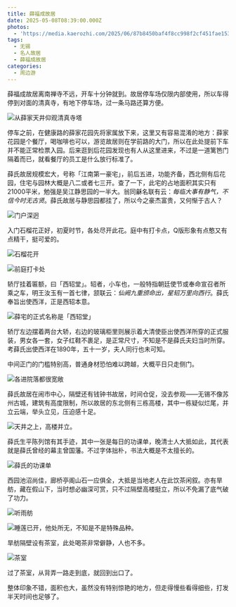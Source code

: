 ```yaml
---
title: 薛福成故居
date: 2025-05-08T08:39:00.000Z
photos:
  - 'https://media.kaerozhi.com/2025/06/87b8450baf4f8cc998f2cf451fae1537.webp'
tags:
  - 无锡
  - 名人故居
  - 薛福成故居
categories:
  - 周边游
---
```

薛福成故居离南禅寺不远，开车十分钟就到。故居停车场仅限内部使用，所以车得停到对面的清真寺，有地下停车场，过一条马路还算方便。

![从薛家天井仰观清真寺塔](https://media.kaerozhi.com/2025/06/fa0337bf917d7cd11b924ad44d8d5201.webp)

停车之前，在健康路的薛家花园先将家属放下来，这里又有容易混淆的地方：薛家花园是个餐厅，喝咖啡也可以，游览故居则在学前路的大门，所以在此处提前下车并不能正常检票入园。后来逛到后花园发现也有人从这里进来，不过是一道篱笆门隔着而已，就看餐厅的员工是什么放行标准了。

薛氏故居规模宏大，号称「江南第一豪宅」，前后五进，功能齐备，西北侧有后花园，住宅与园林大概是八二或者七三开。查了一下，此宅的占地面积其实只有21000平米，勉强是吴江静思园的一半大。翁同龢名联有云：*每临大事有静气，不信今时无古贤*。薛氏故居与静思园都挂了，所以今之豪杰富贵，又何惭于古人？

![门户深迥](https://media.kaerozhi.com/2025/06/6fb3aa6acfb8188e612fd7e402580e44.webp)

入门石榴花正好，初夏时节，各处尽开此花。庭中有打卡点，Q版形象有点憨又有点精干，挺可爱的。

![石榴花开](https://media.kaerozhi.com/2025/06/be284f67805135c64e49c3b916180bea.webp)

![前庭打卡处](https://media.kaerozhi.com/2025/06/dd89a92a575ef48b27237e2527bf040b.webp)

轿厅挂着匾额，曰「西轺堂」。轺者，小车也，一般特指朝廷使节或奉命宣召者所乘之车，明王汝玉有一首七律，颔联云：*仙阙九重颁命出，星轺万里向西行*。薛氏奉旨出使西洋，正是西轺本意。

![薛宅的正式名称是「西轺堂」](https://media.kaerozhi.com/2025/06/87b8450baf4f8cc998f2cf451fae1537.webp)

轿厅左边摆着两台大轿，右边的玻璃柜里则展示着大清使臣出使西洋所穿的正式服装，男女各一套，女子红鞋不裹足，是正常尺寸，不知是不是薛氏夫妇当时所穿。考薛氏出使西洋在1890年，五十一岁，夫人同行也未可知。

中间正门的门槛特别高，普通身材恐怕难以跨越，大概平日只走侧门。

![各进院落都很宽敞](https://media.kaerozhi.com/2025/06/f46eae0a0f99ad8a472d1df459db574f.webp)

薛氏故居在闹市中心，隔壁还有钱钟书故居，时间仓促，没去参观——无锡不像苏州古城，建筑有高度限制，所以故居的东北侧有三栋高楼，其中一栋疑似烂尾，并立云端，举头立见，压迫感十足。

![天井之上，高楼并立。](https://media.kaerozhi.com/2025/06/a8a2781d3720586f5b9a9287df4283a2.webp)

薛氏生平陈列馆有其手迹，其中一张是每日的功课单，晚清士人大抵如此，其代表就是薛氏曾经的幕主曾国藩。不过字体拙朴，书法大概是不太擅长的。

![薛氏的功课单](https://media.kaerozhi.com/2025/06/611b34bcfc8797a15d3a5dfe3773b375.webp)

西园池沼尚佳，廊桥亭阁山石一应俱全，大抵是当地老人在此饮茶闲叙。亦有旱舫，藏在假山下，当时想必幽深可赏，只不过隔壁高楼挺立，所以不免漏了底气破了功力。

![听雨舫](https://media.kaerozhi.com/2025/06/0c9dad0cb4d3280e9b0929ae697f6109.webp)

![睡莲已开，他处所无，不知是不是特殊品种。](https://media.kaerozhi.com/2025/06/99614f9ead992950816a47f6838615db.webp)

旱舫隔壁设有茶室，此处喝茶非常僻静，人也不多。

![茶室](https://media.kaerozhi.com/2025/06/0e08c93ccafbeb88f0ac6597dde0d1af.webp)

过了茶室，从背弄一路走到底，就回到出口了。

整体印象不错，面积也大，虽然没有特别惊艳的地方，但走得慢些看得细些，打发半天时间也足够了。
